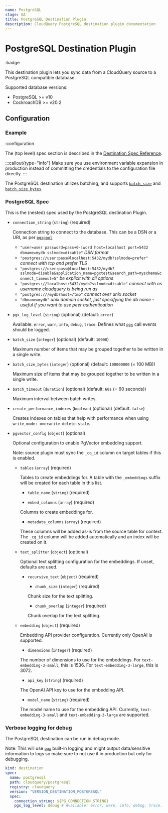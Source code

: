 ```yaml
---
name: PostgreSQL
stage: GA
title: PostgreSQL Destination Plugin
description: CloudQuery PostgreSQL destination plugin documentation
---
```


# PostgreSQL Destination Plugin

:badge

This destination plugin lets you sync data from a CloudQuery source to a PostgreSQL compatible database.

Supported database versions:

- PostgreSQL >= v10
- CockroachDB >= v20.2

## Configuration

### Example

:configuration

The (top level) spec section is described in the [Destination Spec Reference](/docs/reference/destination-spec).

:::callout{type="info"}
Make sure you use environment variable expansion in production instead of committing the credentials to the configuration file directly.
:::

The PostgreSQL destination utilizes batching, and supports [`batch_size`](/docs/reference/destination-spec#batch_size) and [`batch_size_bytes`](/docs/reference/destination-spec#batch_size_bytes).

### PostgreSQL Spec

This is the (nested) spec used by the PostgreSQL destination Plugin.

- `connection_string` (`string`) (required)

  Connection string to connect to the database. This can be a DSN or a URI, as per [`pgxpool`](https://pkg.go.dev/github.com/jackc/pgx/v4/pgxpool#ParseConfig)

  - `"user=user password=pass+0-[word host=localhost port=5432 dbname=mydb sslmode=disable"` _DSN format_
  - `"postgres://user:pass@localhost:5432/mydb?sslmode=prefer"` _connect with tcp and prefer TLS_
  - `"postgres://user:pass@localhost:5432/mydb?sslmode=disable&application_name=pgxtest&search_path=myschema&connect_timeout=5"` _be explicit with all options_
  - `"postgres://localhost:5432/mydb?sslmode=disable"` _connect with os username cloudquery is being run as_
  - `"postgres:///mydb?host=/tmp"` _connect over unix socket_
  - `"dbname=mydb"` _unix domain socket, just specifying the db name - useful if you want to use peer authentication_

- `pgx_log_level` (`string`) (optional) (default: `error`)

  Available: `error`, `warn`, `info`, `debug`, `trace`.
  Defines what [`pgx`](https://github.com/jackc/pgx) call events should be logged.

- `batch_size` (`integer`) (optional) (default: `10000`)

  Maximum number of items that may be grouped together to be written in a single write.

- `batch_size_bytes` (`integer`) (optional) (default: `100000000` (= 100 MB))

  Maximum size of items that may be grouped together to be written in a single write.

- `batch_timeout` (`duration`) (optional) (default: `60s` (= 60 seconds))

  Maximum interval between batch writes.

- `create_performance_indexes` (`boolean`) (optional) (default: `false`)

  Creates indexes on tables that help with performance when using `write_mode: overwrite-delete-stale`.

- `pgvector_config` (`object`) (optional)

  Optional configuration to enable PgVector embedding support.

  Note: source plugin must sync the `_cq_id` column on target tables if this is enabled.

  - `tables` (`array`) (required)
    
    Tables to create embeddings for. A table with the `_embeddings` suffix will be created for each table in this list.

    - `table_name` (`string`) (required)

    - `embed_columns` (`array`) (required)

    Columns to create embeddings for.

    - `metadata_columns` (`array`) (required)

    These columns will be added as-is from the source table for context. The `_cq_id` column will be added automatically and an index will be created on it.

  - `text_splitter` (`object`) (optional)

    Optional text splitting configuration for the embeddings. If unset, defaults are used.

    - `recursive_text` (`object`) (required)

      - `chunk_size` (`integer`) (required)

      Chunk size for the text splitting.

      - `chunk_overlap` (`integer`) (required)

      Chunk overlap for the text splitting.

  - `embedding` (`object`) (required)

    Embedding API provider configuration. Currently only OpenAI is supported.

    - `dimensions` (`integer`) (required)
    
    The number of dimensions to use for the embeddings. For `text-embedding-3-small`, this is 1536. For `text-embedding-3-large`, this is 3072.

    - `api_key` (`string`) (required)

    The OpenAI API key to use for the embedding API.

    - `model_name` (`string`) (required)

    The model name to use for the embedding API. Currently, `text-embedding-3-small` and `text-embedding-3-large` are supported.

### Verbose logging for debug

The PostgreSQL destination can be run in debug mode.

Note: This will use [`pgx`](https://github.com/jackc/pgx) built-in logging and might output data/sensitive information to logs so make sure to not use it in production but only for debugging.

```yaml copy
kind: destination
spec:
  name: postgresql
  path: cloudquery/postgresql
  registry: cloudquery
  version: "VERSION_DESTINATION_POSTGRESQL"
  spec:
    connection_string: ${PG_CONNECTION_STRING}
    pgx_log_level: debug # Available: error, warn, info, debug, trace. Default: "error"
```
